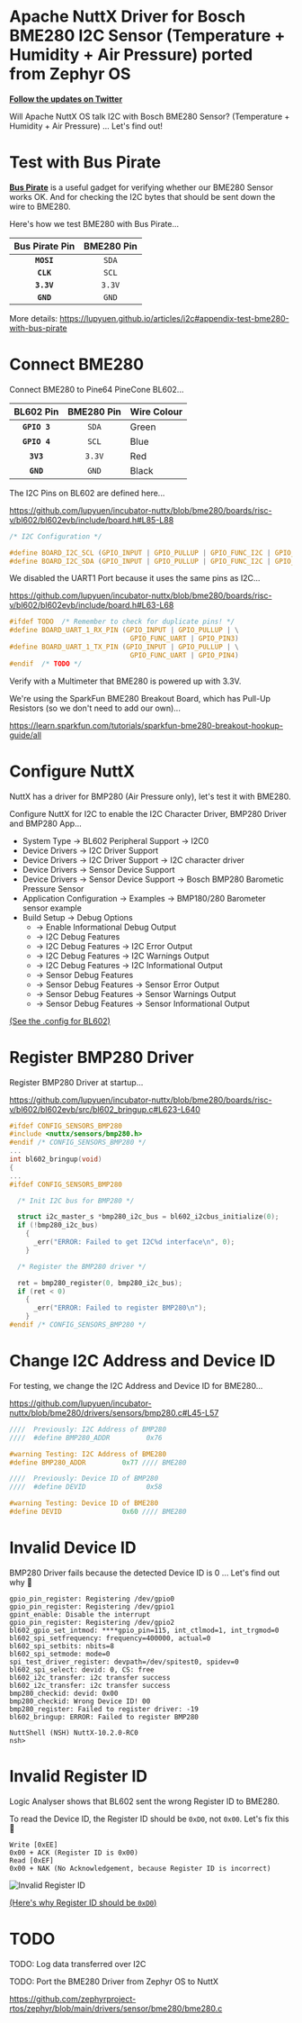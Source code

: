 # Apache NuttX Driver for Bosch BME280 I2C Sensor (Temperature + Humidity + Air Pressure) ported from Zephyr OS

[__Follow the updates on Twitter__](https://twitter.com/MisterTechBlog/status/1494301654186823683)

Will Apache NuttX OS talk I2C with Bosch BME280 Sensor? (Temperature + Humidity + Air Pressure) ... Let's find out!

# Test with Bus Pirate

[__Bus Pirate__](http://dangerousprototypes.com/docs/Bus_Pirate) is a useful gadget for verifying whether our BME280 Sensor works OK. And for checking the I2C bytes that should be sent down the wire to BME280.

Here's how we test BME280 with Bus Pirate...

| Bus Pirate Pin | BME280 Pin
|:---:|:---:
| __`MOSI`__ | `SDA`
| __`CLK`__ | `SCL`
| __`3.3V`__ | `3.3V`
| __`GND`__ | `GND`

More details: https://lupyuen.github.io/articles/i2c#appendix-test-bme280-with-bus-pirate

# Connect BME280

Connect BME280 to Pine64 PineCone BL602...

| BL602 Pin | BME280 Pin | Wire Colour
|:---:|:---:|:---|
| __`GPIO 3`__ | `SDA` | Green 
| __`GPIO 4`__ | `SCL` | Blue
| __`3V3`__ | `3.3V` | Red
| __`GND`__ | `GND` | Black

The I2C Pins on BL602 are defined here...

https://github.com/lupyuen/incubator-nuttx/blob/bme280/boards/risc-v/bl602/bl602evb/include/board.h#L85-L88

```c
/* I2C Configuration */

#define BOARD_I2C_SCL (GPIO_INPUT | GPIO_PULLUP | GPIO_FUNC_I2C | GPIO_PIN4)
#define BOARD_I2C_SDA (GPIO_INPUT | GPIO_PULLUP | GPIO_FUNC_I2C | GPIO_PIN3)
```

We disabled the UART1 Port because it uses the same pins as I2C...

https://github.com/lupyuen/incubator-nuttx/blob/bme280/boards/risc-v/bl602/bl602evb/include/board.h#L63-L68

```c
#ifdef TODO  /* Remember to check for duplicate pins! */
#define BOARD_UART_1_RX_PIN (GPIO_INPUT | GPIO_PULLUP | \
                              GPIO_FUNC_UART | GPIO_PIN3)
#define BOARD_UART_1_TX_PIN (GPIO_INPUT | GPIO_PULLUP | \
                              GPIO_FUNC_UART | GPIO_PIN4)
#endif  /* TODO */
```

Verify with a Multimeter that BME280 is powered up with 3.3V.

We're using the SparkFun BME280 Breakout Board, which has Pull-Up Resistors (so we don't need to add our own)...

https://learn.sparkfun.com/tutorials/sparkfun-bme280-breakout-hookup-guide/all

# Configure NuttX

NuttX has a driver for BMP280 (Air Pressure only), let's test it with BME280.

Configure NuttX for I2C to enable the I2C Character Driver, BMP280 Driver and BMP280 App...

- System Type → BL602 Peripheral Support → I2C0
- Device Drivers → I2C Driver Support
- Device Drivers → I2C Driver Support →  I2C character driver
- Device Drivers → Sensor Device Support
- Device Drivers → Sensor Device Support →  Bosch BMP280 Barometic Pressure Sensor
- Application Configuration → Examples →  BMP180/280 Barometer sensor example
- Build Setup → Debug Options
  - → Enable Informational Debug Output 
  - → I2C Debug Features
  - → I2C Debug Features →  I2C Error Output
  - → I2C Debug Features →  I2C Warnings Output
  - → I2C Debug Features →  I2C Informational Output  
  - → Sensor Debug Features
  - → Sensor Debug Features → Sensor Error Output
  - → Sensor Debug Features → Sensor Warnings Output  
  - → Sensor Debug Features → Sensor Informational Output 

[(See the .config for BL602)](https://gist.github.com/lupyuen/9d84889f5e2415ecb0f28cea2c2a657f)

# Register BMP280 Driver

Register BMP280 Driver at startup...

https://github.com/lupyuen/incubator-nuttx/blob/bme280/boards/risc-v/bl602/bl602evb/src/bl602_bringup.c#L623-L640

```c
#ifdef CONFIG_SENSORS_BMP280
#include <nuttx/sensors/bmp280.h>
#endif /* CONFIG_SENSORS_BMP280 */
...
int bl602_bringup(void)
{
...
#ifdef CONFIG_SENSORS_BMP280

  /* Init I2C bus for BMP280 */

  struct i2c_master_s *bmp280_i2c_bus = bl602_i2cbus_initialize(0);
  if (!bmp280_i2c_bus)
    {
      _err("ERROR: Failed to get I2C%d interface\n", 0);
    }

  /* Register the BMP280 driver */

  ret = bmp280_register(0, bmp280_i2c_bus);
  if (ret < 0)
    {
      _err("ERROR: Failed to register BMP280\n");
    }
#endif /* CONFIG_SENSORS_BMP280 */
```

# Change I2C Address and Device ID

For testing, we change the I2C Address and Device ID for BME280...

https://github.com/lupyuen/incubator-nuttx/blob/bme280/drivers/sensors/bmp280.c#L45-L57

```c
////  Previously: I2C Address of BMP280
////  #define BMP280_ADDR         0x76

#warning Testing: I2C Address of BME280
#define BMP280_ADDR         0x77 //// BME280

////  Previously: Device ID of BMP280
////  #define DEVID               0x58

#warning Testing: Device ID of BME280
#define DEVID               0x60 //// BME280
```

# Invalid Device ID

BMP280 Driver fails because the detected Device ID is 0 ... Let's find out why 🤔

```text
gpio_pin_register: Registering /dev/gpio0
gpio_pin_register: Registering /dev/gpio1
gpint_enable: Disable the interrupt
gpio_pin_register: Registering /dev/gpio2
bl602_gpio_set_intmod: ****gpio_pin=115, int_ctlmod=1, int_trgmod=0
bl602_spi_setfrequency: frequency=400000, actual=0
bl602_spi_setbits: nbits=8
bl602_spi_setmode: mode=0
spi_test_driver_register: devpath=/dev/spitest0, spidev=0
bl602_spi_select: devid: 0, CS: free
bl602_i2c_transfer: i2c transfer success
bl602_i2c_transfer: i2c transfer success
bmp280_checkid: devid: 0x00
bmp280_checkid: Wrong Device ID! 00
bmp280_register: Failed to register driver: -19
bl602_bringup: ERROR: Failed to register BMP280

NuttShell (NSH) NuttX-10.2.0-RC0
nsh>
```

# Invalid Register ID

Logic Analyser shows that BL602 sent the wrong Register ID to BME280.

To read the Device ID, the Register ID should be `0xD0`, not `0x00`.  Let's fix this 🤔

```text
Write [0xEE]
0x00 + ACK (Register ID is 0x00)
Read [0xEF]
0x00 + NAK (No Acknowledgement, because Register ID is incorrect)
```

![Invalid Register ID](https://lupyuen.github.io/images/bme280-logic.png)

[(Here's why Register ID should be `0xD0`)](https://lupyuen.github.io/articles/i2c#appendix-test-bme280-with-bus-pirate)

# TODO

TODO: Log data transferred over I2C

TODO: Port the BME280 Driver from Zephyr OS to NuttX

https://github.com/zephyrproject-rtos/zephyr/blob/main/drivers/sensor/bme280/bme280.c

